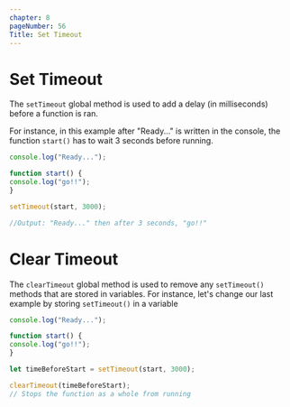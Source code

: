 ```yaml
---
chapter: 8
pageNumber: 56
Title: Set Timeout
---
```


# Set Timeout
The `setTimeout` global method is used to add a delay (in milliseconds) before a function is ran. 

For instance, in this example after "Ready..." is written in the console, the function `start()` has to wait 3 seconds before running.

```js
console.log("Ready...");

function start() {
console.log("go!!");
}

setTimeout(start, 3000);

//Output: "Ready..." then after 3 seconds, "go!!"
```

# Clear Timeout
The `clearTimeout` global method is used to remove any `setTimeout()` methods that are stored in variables. For instance, let's change our last example by storing `setTimeout()` in a variable
```js
console.log("Ready...");

function start() {
console.log("go!!");
}

let timeBeforeStart = setTimeout(start, 3000);

clearTimeout(timeBeforeStart);
// Stops the function as a whole from running
```